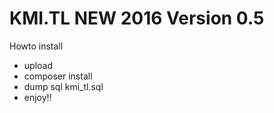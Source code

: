# KMI.TL NEW 2016 Version 0.5

Howto install
 - upload
 - composer install
 - dump sql kmi_tl.sql
 - enjoy!!




